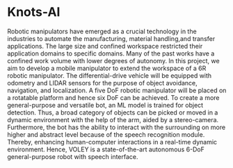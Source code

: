 # Knots-AI

Robotic manipulators have emerged as a crucial technology in the industries to automate the manufacturing, material handling,and transfer applications. The large size and confined workspace restricted their application domains to specific domains. Many of the past works have a confined work volume with lower degrees of autonomy. In this project, we aim to develop a mobile manipulator to extend the workspace of a 6R robotic manipulator. The differential-drive vehicle will be equipped with odometry and LIDAR sensors for the purpose of object avoidance, navigation, and localization. A five DoF robotic manipulator will be placed on a rotatable platform and hence six DoF can be achieved. To create a more general-purpose and versatile bot, an ML model is trained for object detection. Thus, a broad category of objects can be picked or moved in a dynamic environment with the help of the arm, aided by a stereo-camera. Furthermore, the bot has the ability to interact with the surrounding on more higher and abstract level because of the speech recognition module. Thereby, enhancing human-computer interactions in a real-time dynamic environment. Hence, VOLEY is a state-of-the-art autonomous 6-DoF general-purpose robot with speech interface.
